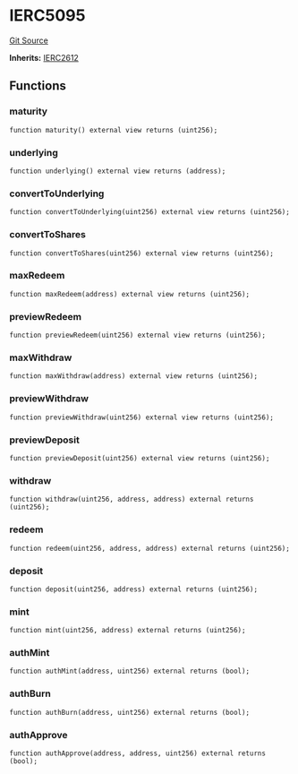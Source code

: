 # IERC5095
[Git Source](https://github.com/Swivel-Finance/illuminate/blob/29a4038ae0d0795d36640f068da3ac5c1dd43806/src/interfaces/IERC5095.sol)

**Inherits:**
[IERC2612](/src/interfaces/IERC2612.sol/contract.IERC2612.md)


## Functions
### maturity


```solidity
function maturity() external view returns (uint256);
```

### underlying


```solidity
function underlying() external view returns (address);
```

### convertToUnderlying


```solidity
function convertToUnderlying(uint256) external view returns (uint256);
```

### convertToShares


```solidity
function convertToShares(uint256) external view returns (uint256);
```

### maxRedeem


```solidity
function maxRedeem(address) external view returns (uint256);
```

### previewRedeem


```solidity
function previewRedeem(uint256) external view returns (uint256);
```

### maxWithdraw


```solidity
function maxWithdraw(address) external view returns (uint256);
```

### previewWithdraw


```solidity
function previewWithdraw(uint256) external view returns (uint256);
```

### previewDeposit


```solidity
function previewDeposit(uint256) external view returns (uint256);
```

### withdraw


```solidity
function withdraw(uint256, address, address) external returns (uint256);
```

### redeem


```solidity
function redeem(uint256, address, address) external returns (uint256);
```

### deposit


```solidity
function deposit(uint256, address) external returns (uint256);
```

### mint


```solidity
function mint(uint256, address) external returns (uint256);
```

### authMint


```solidity
function authMint(address, uint256) external returns (bool);
```

### authBurn


```solidity
function authBurn(address, uint256) external returns (bool);
```

### authApprove


```solidity
function authApprove(address, address, uint256) external returns (bool);
```

